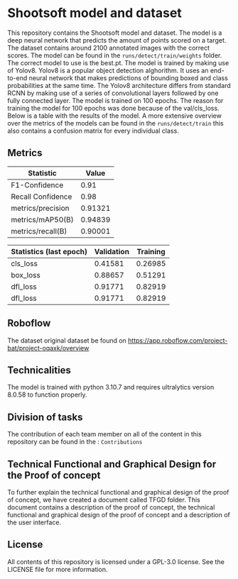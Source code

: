 # Shootsoft model and dataset

This repository contains the Shootsoft model and dataset. The model is a deep neural network that predicts the amount of points scored on a target. The dataset contains around 2100 annotated images with the correct scores. The model can be found in the `runs/detect/train/weights` folder. The correct model to use is the best.pt. The model is trained by making use of Yolov8. Yolov8 is a popular object detection alghorithm. It uses an end-to-end neural network that makes predictions of bounding boxed and class probabilities at the same time. The Yolov8 architecture differs from standard RCNN by making use of a series of convolutional layers followed by one fully connected layer. The model is trained on 100 epochs. The reason for training the model for 100 epochs was done because of the val/cls_loss. Below is a table with the results of the model. A more extensive overview over the metrics of the models can be found in the `runs/detect/train` this also contains a confusion matrix for every individual class.

## Metrics

Statistic                   | Value
----------------------------| -------------
F1-Confidence               | 0.91
Recall Confidence           | 0.98
metrics/precision           | 0.91321
metrics/mAP50(B)            | 0.94839
metrics/recall(B)           | 0.90001

Statistics (last epoch) | Validation | Training
------------------------| ---------- | ---------
cls_loss                | 0.41581    | 0.26985
box_loss                | 0.88657    | 0.51291
dfl_loss                | 0.91771    | 0.82919
dfl_loss                | 0.91771    | 0.82919


## Roboflow

The dataset original dataset be found on https://app.roboflow.com/project-bat/project-oqaxk/overview

## Technicalities

The model is trained with python 3.10.7 and requires ultralytics version 8.0.58 to function properly.

## Division of tasks

The contribution of each team member on all of the content in this repository can be found in the : `Contributions`

## Technical Functional and Graphical Design for the Proof of concept

To further explain the technical functional and graphical design of the proof of concept, we have created a document called TFGD folder. This document contains a description of the proof of concept, the technical functional and graphical design of the proof of concept and a description of the user interface.

## License

All contents of this repository is licensed under a GPL-3.0 license. See the LICENSE file for more information.